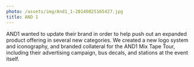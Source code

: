 ```yaml
---
photo: /assets/img/And1_1-20140825165427.jpg
title: AND 1
---
```

<p>AND1 wanted to update their brand in order to help push out an expanded product offering in several new categories. We created a new logo system and iconography, and branded collateral for the AND1 Mix Tape Tour, including their advertising campaign, bus decals, and stations at the event itself.</p>